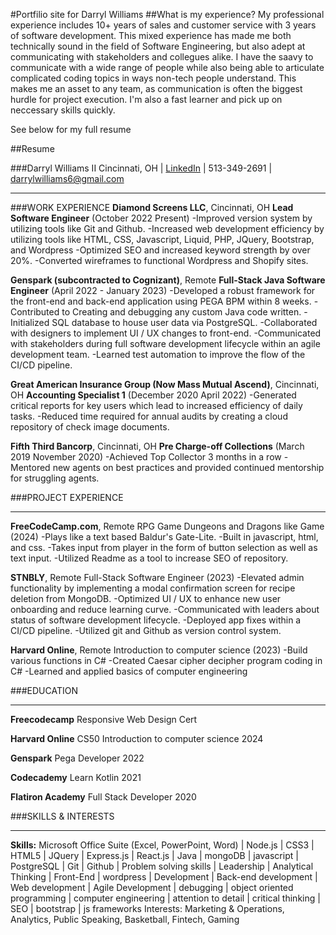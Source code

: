 #Portfilio site for Darryl Williams
##What is my experience?
My professional experience includes 10+ years of sales and customer service with 3 years of software development. This mixed experience has made me both technically sound in the field of Software Engineering, but also adept at communicating with stakeholders and collegues alike. I have the saavy to communicate with a wide range of people while also being able to articulate complicated coding topics in ways non-tech people understand. This makes me an asset to any team, as communication is often the biggest hurdle for project execution. I'm also a fast learner and pick up on neccessary skills quickly.

See below for my full resume

##Resume

###Darryl Williams II
Cincinnati, OH | [LinkedIn](https://www.linkedin.com/in/darryl-williams-ii/) | 513-349-2691 | [darrylwilliams6@gmail.com](darrylwilliams6@gmail.com)
________________________________________________________________________________________
###WORK EXPERIENCE
**Diamond Screens LLC**, Cincinnati, OH
**Lead Software Engineer** (October 2022 Present)
-Improved version system by utilizing tools like Git and Github.
-Increased web development efficiency by utilizing tools like HTML, CSS, Javascript, Liquid, PHP,
JQuery, Bootstrap, and Wordpress
-Optimized SEO and increased keyword strength by over 20%.
-Converted wireframes to functional Wordpress and Shopify sites.

**Genspark (subcontracted to Cognizant)**, Remote
**Full-Stack Java Software Engineer** (April 2022 - January 2023)
-Developed a robust framework for the front-end and back-end application using PEGA BPM within 8
weeks.
-Contributed to Creating and debugging any custom Java code written.
-Initialized SQL database to house user data via PostgreSQL.
-Collaborated with designers to implement UI / UX changes to front-end.
-Communicated with stakeholders during full software development lifecycle within an agile
development team.
-Learned test automation to improve the flow of the CI/CD pipeline.

**Great American Insurance Group (Now Mass Mutual Ascend)**, Cincinnati, OH
**Accounting Specialist 1** (December 2020 April 2022)
-Generated critical reports for key users which lead to increased efficiency of daily tasks.
-Reduced time required for annual audits by creating a cloud repository of check image documents.

**Fifth Third Bancorp**, Cincinnati, OH
**Pre Charge-off Collections** (March 2019 November 2020)
-Achieved Top Collector 3 months in a row
-Mentored new agents on best practices and provided continued mentorship for struggling agents.

###PROJECT EXPERIENCE
________________________________________________________________________________________
**FreeCodeCamp.com**, Remote
RPG Game
Dungeons and Dragons like Game (2024)
-Plays like a text based Baldur's Gate-Lite.
-Built in javascript, html, and css.
-Takes input from player in the form of button selection as well as text input.
-Utilized Readme as a tool to increase SEO of repository.

**STNBLY**, Remote
Full-Stack Software Engineer (2023)
-Elevated admin functionality by implementing a modal confirmation screen for recipe deletion from
MongoDB.
-Optimized UI / UX to enhance new user onboarding and reduce learning curve.
-Communicated with leaders about status of software development lifecycle.
-Deployed app fixes within a CI/CD pipeline.
-Utilized git and Github as version control system.

**Harvard Online**, Remote
Introduction to computer science (2023)
-Build various functions in C#
-Created Caesar cipher decipher program coding in C#
-Learned and applied basics of computer engineering

###EDUCATION
________________________________________________________________________________________
**Freecodecamp**
Responsive Web Design Cert

**Harvard Online**
CS50 Introduction to computer science 2024

**Genspark**
Pega Developer 2022

**Codecademy**
Learn Kotlin 2021

**Flatiron Academy**
Full Stack Developer 2020


###SKILLS & INTERESTS
________________________________________________________________________________________
**Skills:** Microsoft Office Suite (Excel, PowerPoint, Word) | Node.js | CSS3 | HTML5 | JQuery | Express.js |
React.js | Java | mongoDB | javascript | PostgreSQL | Git | Github | Problem solving skills | Leadership |
Analytical Thinking | Front-End | wordpress | Development | Back-end development | Web development | Agile
Development | debugging | object oriented
programming | computer engineering | attention to detail | critical thinking | SEO | bootstrap | js frameworks
Interests: Marketing & Operations, Analytics, Public Speaking, Basketball, Fintech, Gaming